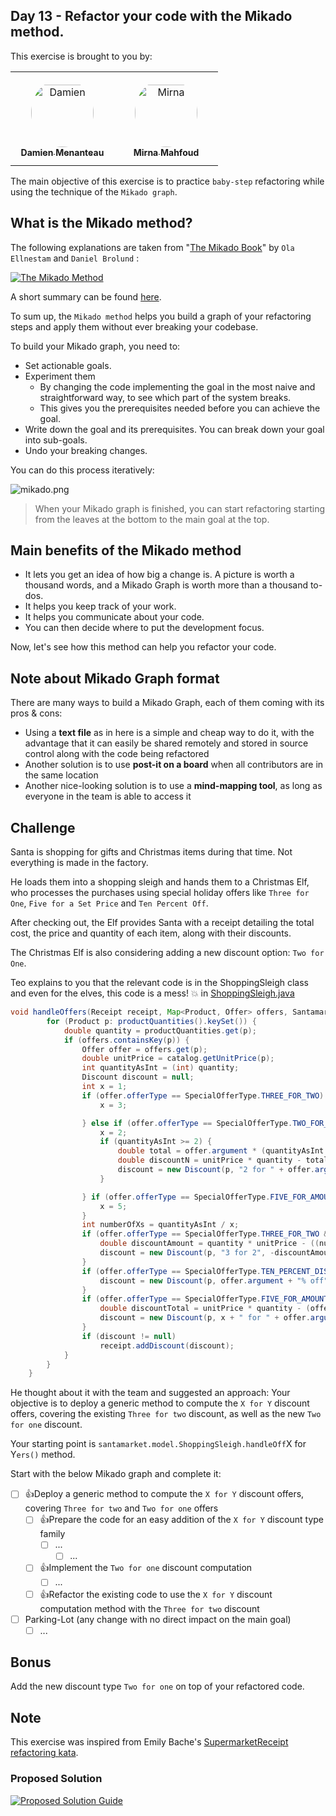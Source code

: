 ## Day 13 - Refactor your code with the Mikado method.
This exercise is brought to you by:
<table>
  <tr>
    <td align="center" style="word-wrap: break-word; width: 150.0; height: 150.0">
	    <a href=https://github.com/mengdaming>
          <img src=https://avatars.githubusercontent.com/u/1313765?v=4 width="100;"  style="border-radius:50%;align-items:center;justify-content:center;overflow:hidden;padding-top:10px" alt=Damien Menanteau/>
          <br />
          <sub style="font-size:14px"><b>Damien Menanteau</b></sub>
        </a>
    </td>
    <td align="center" style="word-wrap: break-word; width: 150.0; height: 150.0">
        <a href=https://github.com/Mirna-Mfd>
          <img src=https://avatars.githubusercontent.com/u/98544069?v=4 width="100;"  style="border-radius:50%;align-items:center;justify-content:center;overflow:hidden;padding-top:10px" alt=Mirna Mahfoud/>
          <br />
          <sub style="font-size:14px"><b>Mirna Mahfoud</b></sub>
        </a>
    </td>
  </tr>
</table>

The main objective of this exercise is to practice `baby-step` refactoring while using the technique of the `Mikado graph`.

## What is the Mikado method?
The following explanations are taken from "[The Mikado Book](https://www.manning.com/books/the-mikado-method)" by `Ola Ellnestam` and `Daniel Brolund` :

[![The Mikado Method](img/the-mikado-method.webp)](https://www.manning.com/books/the-mikado-method)

A short summary can be found [here](https://www.methodsandtools.com/archive/mikado.php).

To sum up, the `Mikado method` helps you build a graph of your refactoring steps and apply them without ever breaking your codebase.

To build your Mikado graph, you need to:

- Set actionable goals.
- Experiment them
  - By changing the code implementing the goal in the most naive and straightforward way, to see which part of the system breaks. 
  - This gives you the prerequisites needed before you can achieve the goal.
- Write down the goal and its prerequisites. You can break down your goal into sub-goals.
- Undo your breaking changes.

You can do this process iteratively:

![mikado.png](img/mikado.webp)

> When your Mikado graph is finished, you can start refactoring starting from the leaves at the bottom to the main goal at the top.

## Main benefits of the Mikado method
- It lets you get an idea of how big a change is. A picture is worth a thousand words, and a Mikado Graph is worth more
  than a thousand to-dos.
- It helps you keep track of your work.
- It helps you communicate about your code.
- You can then decide where to put the development focus.

Now, let's see how this method can help you refactor your code.

## Note about Mikado Graph format
There are many ways to build a Mikado Graph, each of them coming with its pros & cons:

- Using a **text file** as in here is a simple and cheap way to do it, with the advantage that it can easily be shared remotely and stored in source control along with the code being refactored
- Another solution is to use **post-it on a board** when all contributors are in the same location
- Another nice-looking solution is to use a **mind-mapping tool**, as long as everyone in the team is able to access it

## Challenge
Santa is shopping for gifts and Christmas items during that time. Not everything is made in the factory.

He loads them into a shopping sleigh and hands them to a Christmas Elf, who processes the purchases using special holiday offers like `Three for One`, `Five for a Set Price` and `Ten Percent Off`.

After checking out, the Elf provides Santa with a receipt detailing the total cost, the price and quantity of each item, along with their discounts.

The Christmas Elf is also considering adding a new discount option: `Two for One`.

Teo explains to you that the relevant code is in the ShoppingSleigh class and even for the elves, this code is a mess! 💥
in [ShoppingSleigh.java](../../exercise/java/day13/src/main/java/santamarket/model/ShoppingSleigh.java)

```java
void handleOffers(Receipt receipt, Map<Product, Offer> offers, SantamarketCatalog catalog) {
        for (Product p: productQuantities().keySet()) {
            double quantity = productQuantities.get(p);
            if (offers.containsKey(p)) {
                Offer offer = offers.get(p);
                double unitPrice = catalog.getUnitPrice(p);
                int quantityAsInt = (int) quantity;
                Discount discount = null;
                int x = 1;
                if (offer.offerType == SpecialOfferType.THREE_FOR_TWO) {
                    x = 3;

                } else if (offer.offerType == SpecialOfferType.TWO_FOR_AMOUNT) {
                    x = 2;
                    if (quantityAsInt >= 2) {
                        double total = offer.argument * (quantityAsInt / x) + quantityAsInt % 2 * unitPrice;
                        double discountN = unitPrice * quantity - total;
                        discount = new Discount(p, "2 for " + offer.argument, -discountN);
                    }

                } if (offer.offerType == SpecialOfferType.FIVE_FOR_AMOUNT) {
                    x = 5;
                }
                int numberOfXs = quantityAsInt / x;
                if (offer.offerType == SpecialOfferType.THREE_FOR_TWO && quantityAsInt > 2) {
                    double discountAmount = quantity * unitPrice - ((numberOfXs * 2 * unitPrice) + quantityAsInt % 3 * unitPrice);
                    discount = new Discount(p, "3 for 2", -discountAmount);
                }
                if (offer.offerType == SpecialOfferType.TEN_PERCENT_DISCOUNT) {
                    discount = new Discount(p, offer.argument + "% off", -quantity * unitPrice * offer.argument / 100.0);
                }
                if (offer.offerType == SpecialOfferType.FIVE_FOR_AMOUNT && quantityAsInt >= 5) {
                    double discountTotal = unitPrice * quantity - (offer.argument * numberOfXs + quantityAsInt % 5 * unitPrice);
                    discount = new Discount(p, x + " for " + offer.argument, -discountTotal);
                }
                if (discount != null)
                    receipt.addDiscount(discount);
            }
        }
    }
```

He thought about it with the team and suggested an approach:
Your objective is to deploy a generic method to compute the `X for Y` discount offers, covering the existing `Three for two` discount, as well as the new `Two for one` discount.

Your starting point is `santamarket.model.ShoppingSleigh.handleOff`X for Y`ers()` method.

Start with the below Mikado graph and complete it:

- [ ] 👍Deploy a generic method to compute the `X for Y` discount offers, covering `Three for two` and `Two for one` offers
  - [ ] 👍Prepare the code for an easy addition of the `X for Y` discount type family
    - [ ] ...
      - [ ] ...
  - [ ] 👍Implement the `Two for one` discount computation
    - [ ] ...
  - [ ] 👍Refactor the existing code to use the `X for Y` discount computation method with the `Three for two` discount
- [ ] Parking-Lot (any change with no direct impact on the main goal)
  - [ ] ...

## Bonus
Add the new discount type `Two for one` on top of your refactored code.

## Note
This exercise was inspired from Emily Bache's [SupermarketReceipt refactoring kata](https://github.com/emilybache/SupermarketReceipt-Refactoring-Kata).

### Proposed Solution
[![Proposed Solution Guide](../../img/proposed-solution.webp)](solution/step-by-step.md)